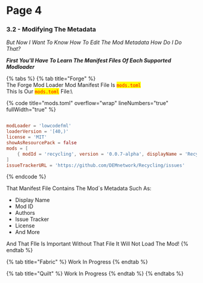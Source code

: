 # Page 4

### 3.2 - Modifying The Metadata

_But Now I Want To Know How To Edit The Mod Metadata How Do I Do That?_

_**First You'll Have To Learn The Manifest Files Of Each Supported Modloader**_



{% tabs %}
{% tab title="Forge" %}
\
The Forge Mod Loader Mod Manifest File Is <mark style="color:red;">`mods.toml`</mark>\
This Is Our <mark style="color:red;">`mods.toml`</mark> File:\


{% code title="mods.toml" overflow="wrap" lineNumbers="true" fullWidth="true" %}
```toml

modLoader = 'lowcodefml'
loaderVersion = '[40,)'
license = 'MIT'
showAsResourcePack = false
mods = [
	{ modId = 'recycling', version = '0.0.7-alpha', displayName = 'Recycling', description = 'A Mod That Adds Some Recipes To Recycle', logoFile = 'recycling_pack.png', updateJSONURL = 'https://github.com/DEMnetwork/Recycling/raw/main/update.json', credits = '  ', authors = 'DEMnetwork', displayURL = 'https://modrinth.com/datapack/recycling' },
]
issueTrackerURL = 'https://github.com/DEMnetwork/Recycling/issues'
```
{% endcode %}

That Manifest File Contains The Mod\`s Metadata Such As:

* Display Name
* Mod ID
* Authors
* Issue Tracker
* License
* And More

And That FIle Is Important Without That File It Will Not Load The Mod!
{% endtab %}

{% tab title="Fabric" %}
Work In Progress
{% endtab %}

{% tab title="Quilt" %}
Work In Progress
{% endtab %}
{% endtabs %}
